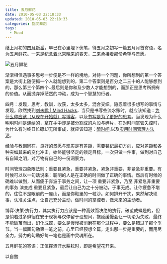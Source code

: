 ```yaml
---
title: 五月鲜花
date: 2010-05-03 22:18:33
updated: 2010-05-03 22:18:33
categories: 指尖舞蹈
tags:
  - Mood
---
```


继上月初的[四月新番](/2010/04/april-beginning/)，早已在心里埋下伏笔，待五月之初写一篇五月月首寄语，名为五月鲜花。一来是纪念着北京晚来的春天，二来承接着那份希望与景愿。

![五月鲜花](https://ws1.sinaimg.cn/large/006tNbRwly1fynkbtk8vlj30go0b5q3h.jpg)

<!-- more -->

渐渐相信遇事多思考一步便是不一样的境地，对待一个问题，你所想到的第一个答案是大街上随便抓一个人就能想到的，第二个答案则是百分之二三十的人能够想到的，那么第三个第四个..最后则是你和及少数人才能想到的，而那正是思考所拥有的价值。从而抛弃掉茫然的冲动，成为一个智慧的行者。

四月：发现，思考，教训，收获，太多太多，混合交织。隐忍着很多想写的事情与发现，欣然找到[刘未鹏 | Mind Hacks](http://mindhacks.cn)，当只是书写些流水账时，就应该知道：[为什么你应该（从现在开始就）写博客](http://mindhacks.cn/2009/02/15/why-you-should-start-blogging-now/)，以及[书写是为了更好的思考](http://mindhacks.cn/2009/02/09/writing-is-better-thinking/)。当发现为什么明明时间是连续的，拿在手中却是被分割成的片段与碎片，在对时间掌管失控时，为什么有时终日忙碌却无所事成，就应该知道：[暗时间](http://mindhacks.cn/2009/12/20/dark-time/),以及[实用时间管理方法论](http://www.zluyuer.com/blog/2009/11/practical-time-management/)。

经验与教训同在，良好的景愿与现实是有差距，需要铭记最初方向，应对差距和各种突如其来的变化冲击，始终能够坚定的锁定目标，一次只做一件事，做到对自己有自知之明，对万物有自己的一份洞察力。

时间管理四象限法则：重要且紧急，重要非紧急，紧急非重要，非紧急非重要。有时候可以以一句话说来：聪明的人是在正确的时间做了正确的事情。然后有时候的确难以做到，从而疲于奔波于事务之间，让一项 重要非紧急，乃至 非紧急非重要的事务 演变成 重要且紧急，最后让自己为之十分被动，于事无成。让你疲惫不堪的，往往不是眼前的一座山，而是你鞋里的一粒沙。如何排开干扰，果然解决琐事，认准关注点，让自己充分主动，做时间的掌控者，做未来的主动者。

博弈·决策·执行力，其实执行力应该是一种高效而决绝的执行，破茧成蝶是的，但是倘若过多徘徊在安于现状与仅停留于设想间，拖延缓慢会让一切沦为失败，最终不能破茧而出，幻化成蝶，要么是慢慢被消磨在那个过程中，要么是错过了那个季节。当一幅画勾勒第一笔之前，心里已经预想全篇，走出那一步是重要的，而用尽全力，努力的勾勒好每一笔也是画中灵魂所在。

五月鲜花的寄语：正值挥洒汗水耕耘时，即是希望花开来。

以自勉